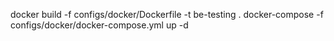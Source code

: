 docker build -f configs/docker/Dockerfile -t be-testing .
docker-compose -f configs/docker/docker-compose.yml up -d